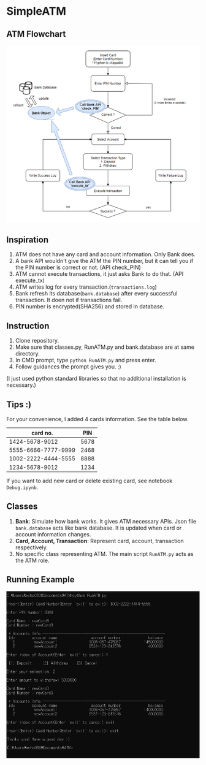 # SimpleATM

## ATM Flowchart
![Alt text](https://github.com/PablitoCho/SimpleATM/blob/main/images/Flowchart.PNG?raw=true "Flowchart")

## Inspiration
 1. ATM does not have any card and account information. Only Bank does.
 2. A bank API wouldn't give the ATM the PIN number, but it can tell you if the PIN number is correct or not. (API check_PIN)
 3. ATM cannot execute transactions, it just asks Bank to do that. (API execute_tx)
 4. ATM writes log for every transaction.(`transactions.log`)
 5. Bank refresh its database(`bank.database`) after every successful transaction. It doen not if transactions fail.
 6. PIN number is encrypted(SHA256) and stored in database.

## Instruction
 1. Clone repository.
 2. Make sure that classes.py, RunATM.py and bank.database are at same directory.
 3. In CMD prompt, type `python RunATM.py` and press enter.
 4. Follow guidances the prompt gives you. :)

 (I just used python standard libraries so that no additional installation is necessary.)

## Tips :)
 For your convenience, I added 4 cards information. See the table below.

| card no.   |      PIN    |
|----------|:-------------:|
| 1424-5678-9012 |  5678 |
| 5555-6666-7777-9999 | 2468 |
| 1002-2222-4444-5555 | 8888 |
| 1234-5678-9012 | 1234 |

If you want to add new card or delete existing card, see notebook `Debug.ipynb`.

## Classes
 1. **Bank**: Simulate how bank works. It gives ATM necessary APIs. Json file `bank.database` acts like bank database. It is updated when card or account information changes.
 2. **Card, Account, Transaction**: Represent card, account, transaction respectively.
 3. No specific class representing ATM. The main script `RunATM.py` acts as the ATM role. 

## Running Example
![Alt text](https://github.com/PablitoCho/SimpleATM/blob/main/images/Running.png?raw=true "CMD Example")
